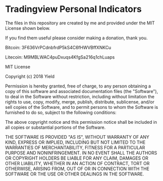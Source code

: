 # Tradingview Personal Indicators

The files in this repository are created by me and provided under the MIT License shown below.

If you find them useful please consider making a donation, thank you.

Bitcoin: 3F636VrPCdnbfrdP5kS4C6fHWVBffXNKCu

Litecoin: M9MBLWAC4puDxuqs4KfgSa216q1chLuaps


MIT License

Copyright (c) 2018 Yield

Permission is hereby granted, free of charge, to any person obtaining a copy
of this software and associated documentation files (the "Software"), to deal
in the Software without restriction, including without limitation the rights
to use, copy, modify, merge, publish, distribute, sublicense, and/or sell
copies of the Software, and to permit persons to whom the Software is
furnished to do so, subject to the following conditions:

The above copyright notice and this permission notice shall be included in all
copies or substantial portions of the Software.

THE SOFTWARE IS PROVIDED "AS IS", WITHOUT WARRANTY OF ANY KIND, EXPRESS OR
IMPLIED, INCLUDING BUT NOT LIMITED TO THE WARRANTIES OF MERCHANTABILITY,
FITNESS FOR A PARTICULAR PURPOSE AND NONINFRINGEMENT. IN NO EVENT SHALL THE
AUTHORS OR COPYRIGHT HOLDERS BE LIABLE FOR ANY CLAIM, DAMAGES OR OTHER
LIABILITY, WHETHER IN AN ACTION OF CONTRACT, TORT OR OTHERWISE, ARISING FROM,
OUT OF OR IN CONNECTION WITH THE SOFTWARE OR THE USE OR OTHER DEALINGS IN THE
SOFTWARE.
